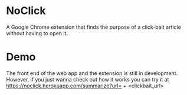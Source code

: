 # NoClick
A Google Chrome extension that finds the purpose of a click-bait article without having to open it.

# Demo
The front end of the web app and the extension is still in development. However, if you just wanna check out how it works you can try it at https://noclick.herokuapp.com/summarize?url= + <clickbait_url>


